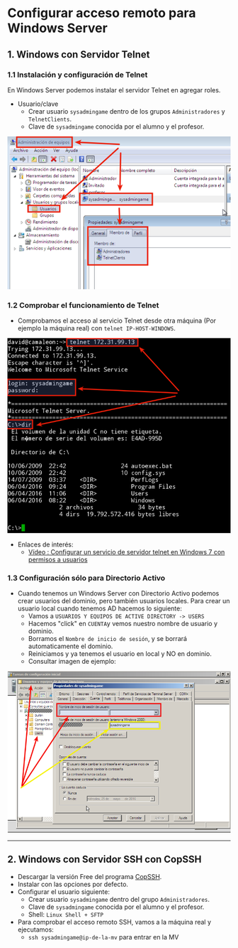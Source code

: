
# Configurar acceso remoto para Windows Server

## 1. Windows con Servidor Telnet

### 1.1 Instalación y configuración de Telnet

En Windows Server podemos instalar el servidor Telnet en agregar roles.

* Usuario/clave
   * Crear usuario `sysadmingame` dentro de los grupos `Administradores` y `TelnetClients`.
   * Clave de `sysadmingame` conocida por el alumno y el profesor.

![w7-usuario-telnet.png](./images/w7-usuario-telnet.png)

### 1.2 Comprobar el funcionamiento de Telnet

* Comprobamos el acceso al servicio Telnet desde otra máquina
(Por ejemplo la máquina real) con `telnet IP-HOST-WINDOWS`.

![w7-telnet.png](./images/w7-telnet.png)

* Enlaces de interés:
    * [Vídeo : Configurar un servicio de servidor telnet en Windows 7 con permisos a usuarios](https://www.youtube.com/watch?v=oLnf8MICrL4)


### 1.3 Configuración sólo para Directorio Activo

* Cuando tenemos un Windows Server con Directorio Activo podemos crear usuarios del dominio,
pero también usuarios locales. Para crear un usuario local cuando tenemos AD hacemos lo siguiente:
    * Vamos a `USUARIOS Y EQUIPOS DE ACTIVE DIRECTORY -> USERS`
    * Hacemos "click" en `CUENTA`y vemos nuestro nombre de usuario y dominio.
    * Borramos el `Nombre de inicio de sesión`, y se borrará automaticamente el dominio.
    * Reiniciamos y ya tenemos el usuario en local y NO en dominio.
    * Consultar imagen de ejemplo:

![winserver-usuario-local](./images/winserver-usuario-local.png)

---

## 2. Windows con Servidor SSH con CopSSH

* Descargar la versión Free del programa [CopSSH](https://www.itefix.net/copssh).
* Instalar con las opciones por defecto.
* Configurar el usuario siguiente:
    * Crear usuario `sysadmingame` dentro del grupo `Administradores`.
    * Clave de `sysadmingame` conocida por el alumno y el profesor.
    * Shell: `Linux Shell + SFTP`
* Para comprobar el acceso remoto SSH, vamos a la máquina real
y ejecutamos:
    * `ssh sysadmingame@ip-de-la-mv` para entrar en la MV
